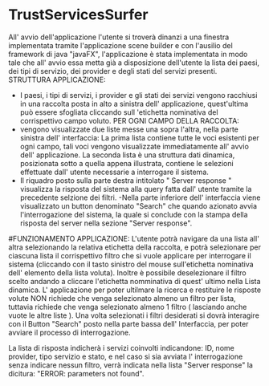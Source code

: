 # TrustServicesSurfer
All' avvio dell'applicazione l'utente si troverà dinanzi a una finestra implementata tramite l'applicazione scene builder e con l'ausilio del framework di java "javaFX", l'applicazione è stata implementata in modo tale che all' avvio essa metta già a disposizione dell'utente la lista dei paesi, dei tipi di servizio, dei provider e degli stati del servizi presenti.
STRUTTURA APPLICAZIONE:

- I paesi, i tipi di servizi, i provider e gli stati dei servizi vengono racchiusi in una raccolta posta in alto a sinistra dell' applicazione, quest'ultima può essere sfogliata cliccando sull 'etichetta nominativa del corrispettivo campo voluto.
  PER OGNI CAMPO DELLA RACCOLTA:
- vengono visualizzate due liste messe una sopra l'altra, nella parte sinistra dell' interfaccia: La prima lista contiene tutte le voci esistenti per ogni campo, tali voci vengono visualizzate immediatamente all' avvio dell' applicazione.
  La seconda lista è una struttura dati dinamica, posizionata sotto a quella appena illustrata, contiene le selezioni effettuate dall' utente necessarie a interrogare il sistema.
- Il riquadro posto sulla parte destra intitolato " Server response " visualizza la risposta del sistema alla query fatta dall' utente tramite la precedente selzione dei filtri.
  -Nella parte inferiore dell' interfaccia viene visualizzato un button denominato "Search" che quando azionato avvia l'interrogazione del sistema, la quale si conclude con la stampa della risposta del server nella sezione "Server response".

#FUNZIONAMENTO APPLICAZIONE:
L'utente potrà navigare da una lista all' altra selezionando la relativa etichetta della raccolta, e potrà selezionare per ciascuna lista il corrispettivo filtro che si vuole applicare per interrogare il sistema (cliccando con il tasto sinistro del mouse sull'etichetta nominativa dell' elemento della lista voluta).
Inoltre è possibile deselezionare il filtro scelto andando a cliccare l'etichetta nomminativa di quest' ultimo nella Lista dinamica.
L' applicazione per poter ultilmare la ricerca e restituire le risposte volute NON richiede che venga selezionato almeno un filtro per lista, tuttavia richiede che venga selezionato almeno 1 filtro ( lasciando anche vuote le altre liste ).
Una volta selezionati i filtri desiderati si dovrà interagire con il Button "Search" posto nella parte bassa dell' Interfaccia, per poter avviare il processo di interrogazione.

La lista di risposta indicherà i servizi coinvolti indicandone: ID, nome provider, tipo servizio e stato, e nel caso si sia avviata l' interrogazione senza indicare nessun filtro, verrà indicata nella lista "Server response" la dicitura: "ERROR: parameters not found".